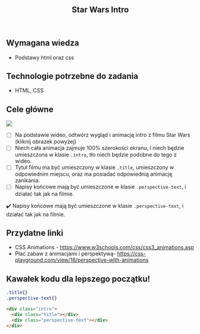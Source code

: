 
<h2 align="center">Star Wars Intro</h2>

<br>

## Wymagana wiedza

- Podstawy html oraz css

## Technologie potrzebne do zadania

- HTML, CSS

## Cele główne

[![](http://img.youtube.com/vi/tGsKzZtRwxw/0.jpg)](http://www.youtube.com/watch?v=tGsKzZtRwxw "")

* [ ] Na podstawie wideo, odtwórz wygląd i animację intro z filmu Star Wars (kliknij obrazek powyżej)
* [ ] Niech cała animacja zajmuje 100% szerokości ekranu, i niech będzie umieszczona w klasie  `.intro`, tło niech będzie podobne do tego z wideo.
* [ ] Tytuł filmu ma być umieszczony w klasie `.title`, umieszczony w odpowiednim miejscu, oraz ma posiadać odpowiednią animację zanikania.
* [ ] Napisy końcowe mają być umieszczone w klasie `.perspective-text`, i działać tak jak na filmie.

:heavy_check_mark: Napisy końcowe mają być umieszczone w klasie `.perspective-text`, i działać tak jak na filmie.

## Przydatne linki

- CSS Animations - https://www.w3schools.com/css/css3_animations.asp
- Plac zabaw z animacjami i perspektywą- https://css-playground.com/view/18/perspective-with-animations


## Kawałek kodu dla lepszego początku!
```css
.title{}
.perspective-text{}

```
```html
<div class="intro">
  <div class="title"></div>
  <div class="perspective-text"></div>
</div>
```
